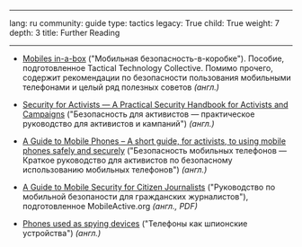 

---

lang: ru
community: guide
type: tactics
legacy: True
child: True
weight: 7
depth: 3
title: Further Reading

---

* [Mobiles in-a-box](http://mobiles.tacticaltech.org/) ("Мобильная безопасность-в-коробке"). Пособие, подготовленное Tactical Technology Collective. Помимо прочего, содержит рекомендации по безопасности пользования мобильными телефонами и целый ряд полезных советов  *(англ.)* 

* [Security for Activists — A Practical Security Handbook for Activists and Campaigns](http://www.activistsecurity.org/) ("Безопасность для активистов — практическое руководство для активистов и кампаний")  *(англ.)* 

* [A Guide to Mobile Phones – A short guide, for activists, to using mobile phones safely and securely](http://www.freebeagles.org/articles/mobile_phones.html) ("Безопасность мобильных телефонов — Краткое руководство для активистов по безопасному использованию мобильных телефонов") *(англ.)* 

* [A Guide to Mobile Security for Citizen Journalists](http://tavaana.org/sites/default/files/guide_to_mobile_security_.pdf) ("Руководство по мобильной безопаности для гражданских журналистов"), подготовленное MobileActive.org *(англ., PDF)*

* [Phones used as spying devices](http://www.mysecured.com/?p=127) ("Телефоны как шпионские устройства") *(англ.)*


